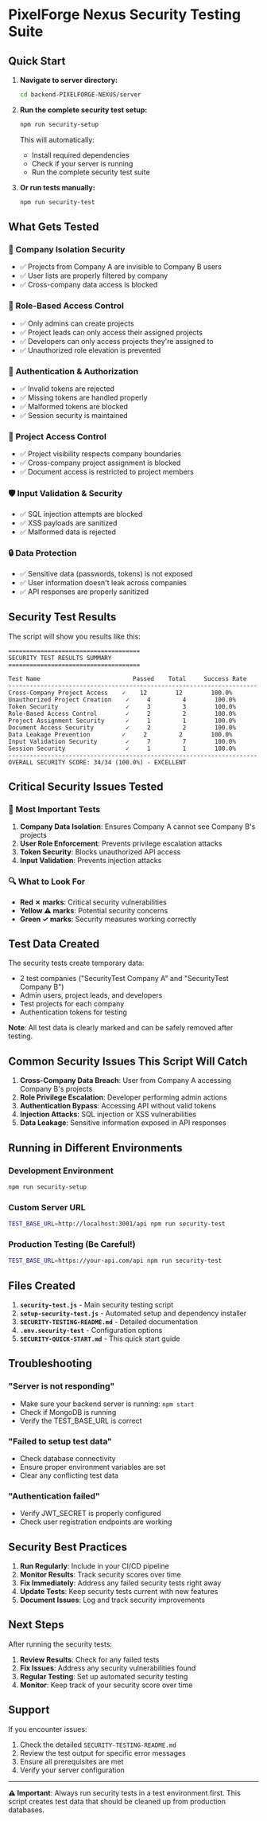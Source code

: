 # PixelForge Nexus Security Testing Suite

## Quick Start

1. **Navigate to server directory:**
   ```bash
   cd backend-PIXELFORGE-NEXUS/server
   ```

2. **Run the complete security test setup:**
   ```bash
   npm run security-setup
   ```

   This will automatically:
   - Install required dependencies
   - Check if your server is running
   - Run the complete security test suite

3. **Or run tests manually:**
   ```bash
   npm run security-test
   ```

## What Gets Tested

### 🏢 Company Isolation Security
- ✅ Projects from Company A are invisible to Company B users
- ✅ User lists are properly filtered by company
- ✅ Cross-company data access is blocked

### 👥 Role-Based Access Control
- ✅ Only admins can create projects
- ✅ Project leads can only access their assigned projects
- ✅ Developers can only access projects they're assigned to
- ✅ Unauthorized role elevation is prevented

### 🔐 Authentication & Authorization
- ✅ Invalid tokens are rejected
- ✅ Missing tokens are handled properly
- ✅ Malformed tokens are blocked
- ✅ Session security is maintained

### 📁 Project Access Control
- ✅ Project visibility respects company boundaries
- ✅ Cross-company project assignment is blocked
- ✅ Document access is restricted to project members

### 🛡️ Input Validation & Security
- ✅ SQL injection attempts are blocked
- ✅ XSS payloads are sanitized
- ✅ Malformed data is rejected

### 🔒 Data Protection
- ✅ Sensitive data (passwords, tokens) is not exposed
- ✅ User information doesn't leak across companies
- ✅ API responses are properly sanitized

## Security Test Results

The script will show you results like this:

```
=====================================
SECURITY TEST RESULTS SUMMARY
=====================================

Test Name                          Passed    Total     Success Rate
----------------------------------------------------------------------
Cross-Company Project Access    ✓    12        12        100.0%
Unauthorized Project Creation    ✓     4         4        100.0%
Token Security                   ✓     3         3        100.0%
Role-Based Access Control        ✓     2         2        100.0%
Project Assignment Security      ✓     1         1        100.0%
Document Access Security         ✓     2         2        100.0%
Data Leakage Prevention         ✓     2         2        100.0%
Input Validation Security        ✓     7         7        100.0%
Session Security                 ✓     1         1        100.0%
----------------------------------------------------------------------
OVERALL SECURITY SCORE: 34/34 (100.0%) - EXCELLENT
```

## Critical Security Issues Tested

### 🚨 Most Important Tests

1. **Company Data Isolation**: Ensures Company A cannot see Company B's projects
2. **User Role Enforcement**: Prevents privilege escalation attacks
3. **Token Security**: Blocks unauthorized API access
4. **Input Validation**: Prevents injection attacks

### 🔍 What to Look For

- **Red ✗ marks**: Critical security vulnerabilities
- **Yellow ⚠ marks**: Potential security concerns
- **Green ✓ marks**: Security measures working correctly

## Test Data Created

The security tests create temporary data:
- 2 test companies ("SecurityTest Company A" and "SecurityTest Company B")
- Admin users, project leads, and developers
- Test projects for each company
- Authentication tokens for testing

**Note**: All test data is clearly marked and can be safely removed after testing.

## Common Security Issues This Script Will Catch

1. **Cross-Company Data Breach**: User from Company A accessing Company B's projects
2. **Role Privilege Escalation**: Developer performing admin actions
3. **Authentication Bypass**: Accessing API without valid tokens
4. **Injection Attacks**: SQL injection or XSS vulnerabilities
5. **Data Leakage**: Sensitive information exposed in API responses

## Running in Different Environments

### Development Environment
```bash
npm run security-setup
```

### Custom Server URL
```bash
TEST_BASE_URL=http://localhost:3001/api npm run security-test
```

### Production Testing (Be Careful!)
```bash
TEST_BASE_URL=https://your-api.com/api npm run security-test
```

## Files Created

1. **`security-test.js`** - Main security testing script
2. **`setup-security-test.js`** - Automated setup and dependency installer
3. **`SECURITY-TESTING-README.md`** - Detailed documentation
4. **`.env.security-test`** - Configuration options
5. **`SECURITY-QUICK-START.md`** - This quick start guide

## Troubleshooting

### "Server is not responding"
- Make sure your backend server is running: `npm start`
- Check if MongoDB is running
- Verify the TEST_BASE_URL is correct

### "Failed to setup test data"
- Check database connectivity
- Ensure proper environment variables are set
- Clear any conflicting test data

### "Authentication failed"
- Verify JWT_SECRET is properly configured
- Check user registration endpoints are working

## Security Best Practices

1. **Run Regularly**: Include in your CI/CD pipeline
2. **Monitor Results**: Track security scores over time
3. **Fix Immediately**: Address any failed security tests right away
4. **Update Tests**: Keep security tests current with new features
5. **Document Issues**: Log and track security improvements

## Next Steps

After running the security tests:

1. **Review Results**: Check for any failed tests
2. **Fix Issues**: Address any security vulnerabilities found
3. **Regular Testing**: Set up automated security testing
4. **Monitor**: Keep track of your security score over time

## Support

If you encounter issues:
1. Check the detailed `SECURITY-TESTING-README.md`
2. Review the test output for specific error messages
3. Ensure all prerequisites are met
4. Verify your server configuration

---

**⚠️ Important**: Always run security tests in a test environment first. This script creates test data that should be cleaned up from production databases.
